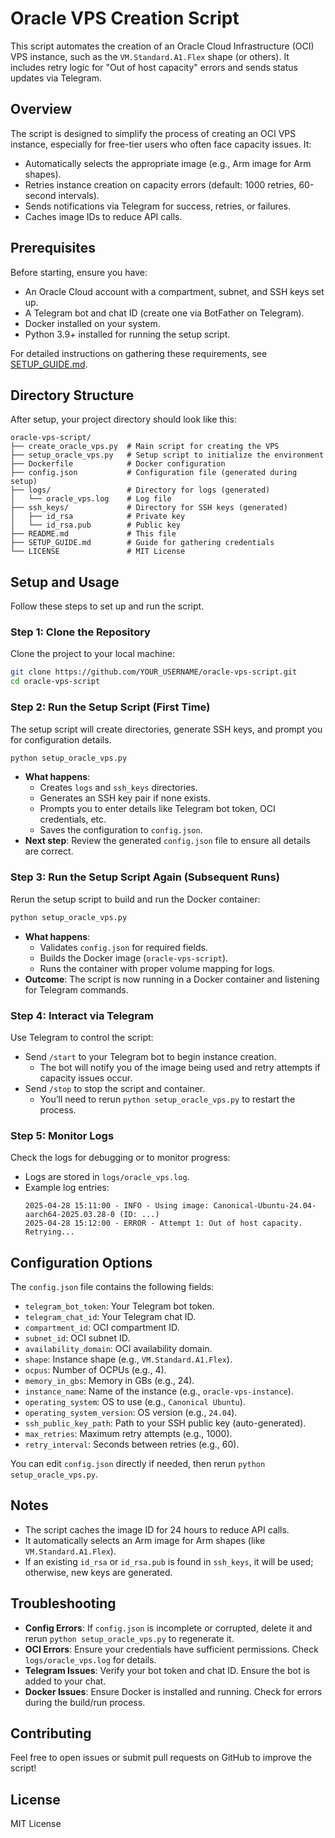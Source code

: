 # Oracle VPS Creation Script

This script automates the creation of an Oracle Cloud Infrastructure (OCI) VPS instance, such as the `VM.Standard.A1.Flex` shape (or others). It includes retry logic for "Out of host capacity" errors and sends status updates via Telegram.

## Overview
The script is designed to simplify the process of creating an OCI VPS instance, especially for free-tier users who often face capacity issues. It:
- Automatically selects the appropriate image (e.g., Arm image for Arm shapes).
- Retries instance creation on capacity errors (default: 1000 retries, 60-second intervals).
- Sends notifications via Telegram for success, retries, or failures.
- Caches image IDs to reduce API calls.

## Prerequisites
Before starting, ensure you have:
- An Oracle Cloud account with a compartment, subnet, and SSH keys set up.
- A Telegram bot and chat ID (create one via BotFather on Telegram).
- Docker installed on your system.
- Python 3.9+ installed for running the setup script.

For detailed instructions on gathering these requirements, see [SETUP_GUIDE.md](SETUP_GUIDE.markdown).

## Directory Structure
After setup, your project directory should look like this:
```
oracle-vps-script/
├── create_oracle_vps.py  # Main script for creating the VPS
├── setup_oracle_vps.py   # Setup script to initialize the environment
├── Dockerfile            # Docker configuration
├── config.json           # Configuration file (generated during setup)
├── logs/                 # Directory for logs (generated)
│   └── oracle_vps.log    # Log file
├── ssh_keys/             # Directory for SSH keys (generated)
│   ├── id_rsa            # Private key
│   └── id_rsa.pub        # Public key
├── README.md             # This file
├── SETUP_GUIDE.md        # Guide for gathering credentials
└── LICENSE               # MIT License
```

## Setup and Usage
Follow these steps to set up and run the script.

### Step 1: Clone the Repository
Clone the project to your local machine:
```bash
git clone https://github.com/YOUR_USERNAME/oracle-vps-script.git
cd oracle-vps-script
```

### Step 2: Run the Setup Script (First Time)
The setup script will create directories, generate SSH keys, and prompt you for configuration details.
```bash
python setup_oracle_vps.py
```
- **What happens**:
  - Creates `logs` and `ssh_keys` directories.
  - Generates an SSH key pair if none exists.
  - Prompts you to enter details like Telegram bot token, OCI credentials, etc.
  - Saves the configuration to `config.json`.
- **Next step**: Review the generated `config.json` file to ensure all details are correct.

### Step 3: Run the Setup Script Again (Subsequent Runs)
Rerun the setup script to build and run the Docker container:
```bash
python setup_oracle_vps.py
```
- **What happens**:
  - Validates `config.json` for required fields.
  - Builds the Docker image (`oracle-vps-script`).
  - Runs the container with proper volume mapping for logs.
- **Outcome**: The script is now running in a Docker container and listening for Telegram commands.

### Step 4: Interact via Telegram
Use Telegram to control the script:
- Send `/start` to your Telegram bot to begin instance creation.
  - The bot will notify you of the image being used and retry attempts if capacity issues occur.
- Send `/stop` to stop the script and container.
  - You’ll need to rerun `python setup_oracle_vps.py` to restart the process.

### Step 5: Monitor Logs
Check the logs for debugging or to monitor progress:
- Logs are stored in `logs/oracle_vps.log`.
- Example log entries:
  ```
  2025-04-28 15:11:00 - INFO - Using image: Canonical-Ubuntu-24.04-aarch64-2025.03.28-0 (ID: ...)
  2025-04-28 15:12:00 - ERROR - Attempt 1: Out of host capacity. Retrying...
  ```

## Configuration Options
The `config.json` file contains the following fields:
- `telegram_bot_token`: Your Telegram bot token.
- `telegram_chat_id`: Your Telegram chat ID.
- `compartment_id`: OCI compartment ID.
- `subnet_id`: OCI subnet ID.
- `availability_domain`: OCI availability domain.
- `shape`: Instance shape (e.g., `VM.Standard.A1.Flex`).
- `ocpus`: Number of OCPUs (e.g., 4).
- `memory_in_gbs`: Memory in GBs (e.g., 24).
- `instance_name`: Name of the instance (e.g., `oracle-vps-instance`).
- `operating_system`: OS to use (e.g., `Canonical Ubuntu`).
- `operating_system_version`: OS version (e.g., `24.04`).
- `ssh_public_key_path`: Path to your SSH public key (auto-generated).
- `max_retries`: Maximum retry attempts (e.g., 1000).
- `retry_interval`: Seconds between retries (e.g., 60).

You can edit `config.json` directly if needed, then rerun `python setup_oracle_vps.py`.

## Notes
- The script caches the image ID for 24 hours to reduce API calls.
- It automatically selects an Arm image for Arm shapes (like `VM.Standard.A1.Flex`).
- If an existing `id_rsa` or `id_rsa.pub` is found in `ssh_keys`, it will be used; otherwise, new keys are generated.

## Troubleshooting
- **Config Errors**: If `config.json` is incomplete or corrupted, delete it and rerun `python setup_oracle_vps.py` to regenerate it.
- **OCI Errors**: Ensure your credentials have sufficient permissions. Check `logs/oracle_vps.log` for details.
- **Telegram Issues**: Verify your bot token and chat ID. Ensure the bot is added to your chat.
- **Docker Issues**: Ensure Docker is installed and running. Check for errors during the build/run process.

## Contributing
Feel free to open issues or submit pull requests on GitHub to improve the script!

## License
MIT License
